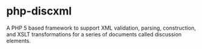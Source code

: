 php-discxml
===========

A PHP 5 based framework to support XML validation, parsing, construction, and XSLT transformations for a series of documents called discussion elements.
